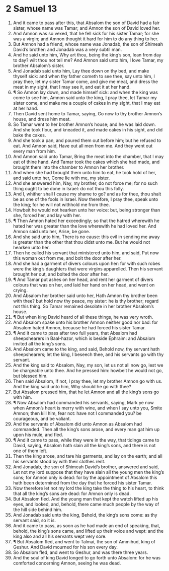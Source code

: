 ﻿# 2 Samuel  13
1. And it came to pass after this, that Absalom the son of David had a fair sister, whose name was Tamar; and Amnon the son of David loved her. 
2. And Amnon was so vexed, that he fell sick for his sister Tamar; for she was a virgin; and Amnon thought it hard for him to do any thing to her. 
3. But Amnon had a friend, whose name was Jonadab, the son of Shimeah David’s brother: and Jonadab was a very subtil man. 
4. And he said unto him, Why art thou, being the king’s son, lean from day to day? wilt thou not tell me? And Amnon said unto him, I love Tamar, my brother Absalom’s sister. 
5. And Jonadab said unto him, Lay thee down on thy bed, and make thyself sick: and when thy father cometh to see thee, say unto him, I pray thee, let my sister Tamar come, and give me meat, and dress the meat in my sight, that I may see it, and eat it at her hand. 
6. ¶ So Amnon lay down, and made himself sick: and when the king was come to see him, Amnon said unto the king, I pray thee, let Tamar my sister come, and make me a couple of cakes in my sight, that I may eat at her hand. 
7. Then David sent home to Tamar, saying, Go now to thy brother Amnon’s house, and dress him meat. 
8. So Tamar went to her brother Amnon’s house; and he was laid down. And she took flour, and kneaded it, and made cakes in his sight, and did bake the cakes. 
9. And she took a pan, and poured them out before him; but he refused to eat. And Amnon said, Have out all men from me. And they went out every man from him. 
10. And Amnon said unto Tamar, Bring the meat into the chamber, that I may eat of thine hand. And Tamar took the cakes which she had made, and brought them into the chamber to Amnon her brother. 
11. And when she had brought them unto him to eat, he took hold of her, and said unto her, Come lie with me, my sister. 
12. And she answered him, Nay, my brother, do not force me; for no such thing ought to be done in Israel: do not thou this folly. 
13. And I, whither shall I cause my shame to go? and as for thee, thou shalt be as one of the fools in Israel. Now therefore, I pray thee, speak unto the king; for he will not withhold me from thee. 
14. Howbeit he would not hearken unto her voice: but, being stronger than she, forced her, and lay with her. 
15. ¶ Then Amnon hated her exceedingly; so that the hatred wherewith he hated her was greater than the love wherewith he had loved her. And Amnon said unto her, Arise, be gone. 
16. And she said unto him, There is no cause: this evil in sending me away is greater than the other that thou didst unto me. But he would not hearken unto her. 
17. Then he called his servant that ministered unto him, and said, Put now this woman out from me, and bolt the door after her. 
18. And she had a garment of divers colours upon her: for with such robes were the king’s daughters that were virgins apparelled. Then his servant brought her out, and bolted the door after her. 
19. ¶ And Tamar put ashes on her head, and rent her garment of divers colours that was on her, and laid her hand on her head, and went on crying. 
20. And Absalom her brother said unto her, Hath Amnon thy brother been with thee? but hold now thy peace, my sister: he is thy brother; regard not this thing. So Tamar remained desolate in her brother Absalom’s house. 
21. ¶ But when king David heard of all these things, he was very wroth. 
22. And Absalom spake unto his brother Amnon neither good nor bad: for Absalom hated Amnon, because he had forced his sister Tamar. 
23. ¶ And it came to pass after two full years, that Absalom had sheepshearers in Baal-hazor, which is beside Ephraim: and Absalom invited all the king’s sons. 
24. And Absalom came to the king, and said, Behold now, thy servant hath sheepshearers; let the king, I beseech thee, and his servants go with thy servant. 
25. And the king said to Absalom, Nay, my son, let us not all now go, lest we be chargeable unto thee. And he pressed him: howbeit he would not go, but blessed him. 
26. Then said Absalom, If not, I pray thee, let my brother Amnon go with us. And the king said unto him, Why should he go with thee? 
27. But Absalom pressed him, that he let Amnon and all the king’s sons go with him. 
28. ¶ Now Absalom had commanded his servants, saying, Mark ye now when Amnon’s heart is merry with wine, and when I say unto you, Smite Amnon; then kill him, fear not: have not I commanded you? be courageous, and be valiant. 
29. And the servants of Absalom did unto Amnon as Absalom had commanded. Then all the king’s sons arose, and every man gat him up upon his mule, and fled. 
30. ¶ And it came to pass, while they were in the way, that tidings came to David, saying, Absalom hath slain all the king’s sons, and there is not one of them left. 
31. Then the king arose, and tare his garments, and lay on the earth; and all his servants stood by with their clothes rent. 
32. And Jonadab, the son of Shimeah David’s brother, answered and said, Let not my lord suppose that they have slain all the young men the king’s sons; for Amnon only is dead: for by the appointment of Absalom this hath been determined from the day that he forced his sister Tamar. 
33. Now therefore let not my lord the king take the thing to his heart, to think that all the king’s sons are dead: for Amnon only is dead. 
34. But Absalom fled. And the young man that kept the watch lifted up his eyes, and looked, and, behold, there came much people by the way of the hill side behind him. 
35. And Jonadab said unto the king, Behold, the king’s sons come: as thy servant said, so it is. 
36. And it came to pass, as soon as he had made an end of speaking, that, behold, the king’s sons came, and lifted up their voice and wept: and the king also and all his servants wept very sore. 
37. ¶ But Absalom fled, and went to Talmai, the son of Ammihud, king of Geshur. And David mourned for his son every day. 
38. So Absalom fled, and went to Geshur, and was there three years. 
39. And the soul of king David longed to go forth unto Absalom: for he was comforted concerning Amnon, seeing he was dead. 
